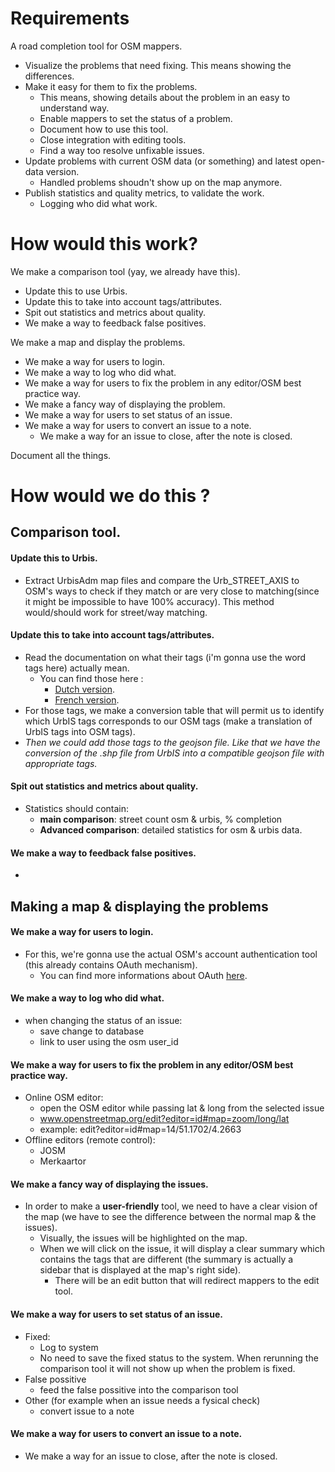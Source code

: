 
Requirements
============

A road completion tool for OSM mappers.

- Visualize the problems that need fixing. This means showing the differences.
- Make it easy for them to fix the problems.
  - This means, showing details about the problem in an easy to understand way.
  - Enable mappers to set the status of a problem.
  - Document how to use this tool.
  - Close integration with editing tools.
  - Find a way too resolve unfixable issues.
- Update problems with current OSM data (or something) and latest open-data version.
  - Handled problems shoudn't show up on the map anymore.
- Publish statistics and quality metrics, to validate the work.
  - Logging who did what work.

# How would this work?

We make a comparison tool (yay, we already have this).
  - Update this to use Urbis.
  - Update this to take into account tags/attributes.
  - Spit out statistics and metrics about quality.
  - We make a way to feedback false positives.

We make a map and display the problems.
  - We make a way for users to login.
  - We make a way to log who did what.
  - We make a way for users to fix the problem in any editor/OSM best practice way.
  - We make a fancy way of displaying the problem.
  - We make a way for users to set status of an issue.
  - We make a way for users to convert an issue to a note.
    - We make a way for an issue to close, after the note is closed.

Document all the things.

# How would we do this ?


## Comparison tool.

#### Update this to Urbis.
  - Extract UrbisAdm map files and compare the Urb_STREET_AXIS to OSM's ways to check if they match or are very close to matching(since it might be impossible to have 100% accuracy).
    This method would/should work for street/way matching.
#### Update this to take into account tags/attributes.
  - Read the documentation on what their tags (i'm gonna use the word tags here) actually mean.
    - You can find those here :
      - [Dutch version](https://s.irisnet.be/v1/AUTH_ce3f7c74-fbd7-4b46-8d85-53d10d86904f/Documentation/UrbIS.zip).
      - [French version](https://s.irisnet.be/v1/AUTH_ce3f7c74-fbd7-4b46-8d85-53d10d86904f/Documentation/UrbIS.zip).
  - For those tags, we make a conversion table that will permit us to identify which UrbIS tags corresponds to our OSM tags (make a translation of UrbIS tags into OSM tags).
  - *Then we could add those tags to the geojson file. Like that we have the conversion of the .shp file from UrbIS into a compatible geojson file with appropriate tags.*
#### Spit out statistics and metrics about quality.
  - Statistics should contain:
	  -	**main comparison**: street count osm & urbis, % completion
	  -	**Advanced comparison**: detailed statistics for osm & urbis data. 
#### We make a way to feedback false positives.
  -
## Making a map & displaying the problems

#### We make a way for users to login.
  - For this, we're gonna use the actual OSM's account authentication tool (this already contains OAuth mechanism).
    - You can find more informations about OAuth [here](https://wiki.openstreetmap.org/wiki/OAuth).
#### We make a way to log who did what.
  - when changing the status of an issue:
	  - save change to database
	  - link to user using the osm user_id
#### We make a way for users to fix the problem in any editor/OSM best practice way.
  - Online OSM editor: 
	  - open the OSM editor while passing lat & long from the selected issue
	  - www.openstreetmap.org/edit?editor=id#map=zoom/long/lat
	  - example: edit?editor=id#map=14/51.1702/4.2663
  - Offline editors (remote control):
	  - JOSM
	  - Merkaartor
#### We make a fancy way of displaying the issues.
  - In order to make a **user-friendly** tool, we need to have a clear vision of the map (we have to see the difference between the normal map & the issues).
    - Visually, the issues will be highlighted on the map.
    - When we will click on the issue, it will display a clear summary which contains the tags that are different (the summary is actually a sidebar that is displayed at the map's right side).
      - There will be an edit button that will redirect mappers to the edit tool.
#### We make a way for users to set status of an issue.
  - Fixed: 
	  - Log to system
	  - No need to save the fixed status to the system. When rerunning the comparison tool it will not show up when the problem is fixed. 
- False possitive
	- feed the false possitive into the comparison tool
- Other (for example when an issue needs a fysical check)
	- convert issue to a note
#### We make a way for users to convert an issue to a note.
  - We make a way for an issue to close, after the note is closed.
    
